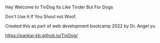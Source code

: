 Hey Welcome to TinDog Its Like Tinder But For Dogs

Don't Use it If You Shout not Woof.

Created this as part of web development bootcamp 2022 by Dr. Angel yu

https://pankaj-kb.github.io/TinDog/
